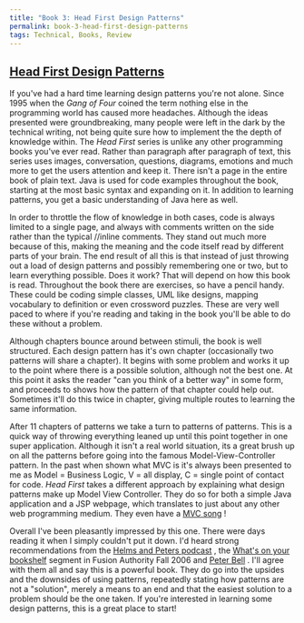 ```yaml
---
title: "Book 3: Head First Design Patterns"
permalink: book-3-head-first-design-patterns
tags: Technical, Books, Review
---
```


## [Head First Design Patterns](http://www.amazon.com/Head-First-Design-Patterns/dp/0596007124/sr=8-1/qid=1169847679/ref=pd_bbs_sr_1/102-9962947-6835328?ie=UTF8&amp;s=books)

If you've had a hard time learning design patterns you're not alone. Since 1995 when the *Gang of Four* coined the term nothing else in the programming world has caused more headaches. Although the ideas presented were groundbreaking, many people were left in the dark by the technical writing, not being quite sure how to implement the the depth of knowledge within. The *Head First* series is unlike any other programming books you've ever read. Rather than paragraph after paragraph of text, this series uses images, conversation, questions, diagrams, emotions and much more to get the users attention and keep it. There isn't a page in the entire book of plain text. Java is used for code examples throughout the book, starting at the most basic syntax and expanding on it. In addition to learning patterns, you get a basic understanding of Java here as well.

In order to throttle the flow of knowledge in both cases, code is always limited to a single page, and always with comments written on the side rather than the typical //inline comments. They stand out much more because of this, making the meaning and the code itself read by different parts of your brain. The end result of all this is that instead of just throwing out a load of design patterns and possibly remembering one or two, but to learn everything possible. Does it work? That will depend on how this book is read. Throughout the book there are exercises, so have a pencil handy. These could be coding simple classes, UML like designs, mapping vocabulary to definition or even crossword puzzles. These are very well paced to where if you're reading and taking in the book you'll be able to do these without a problem.

Although chapters bounce around between stimuli, the book is well structured. Each design pattern has it's own chapter (occasionally two patterns will share a chapter). It begins with some problem and works it up to the point where there is a possible solution, although not the best one. At this point it asks the reader "can you think of a better way" in some form, and proceeds to shows how the pattern of that chapter could help out. Sometimes it'll do this twice in chapter, giving multiple routes to learning the same information.

After 11 chapters of patterns we take a turn to patterns of patterns. This is a quick way of throwing everything leaned up until this point together in one super application. Although it isn't a real world situation, its a great brush up on all the patterns before going into the famous Model-View-Controller pattern. In the past when shown what MVC is it's always been presented to me as Model = Business Logic, V = all display, C = single point of contact for code. *Head First* takes a different approach by explaining what design patterns make up Model View Controller. They do so for both a simple Java application and a JSP webpage, which translates to just about any other web programming medium. They even have a [MVC song](http://www.headfirstlabs.com/books/hfdp/media.php) !

Overall I've been pleasantly impressed by this one. There were days reading it when I simply couldn't put it down. I'd heard strong recommendations from the [Helms and Peters podcast](http://www.helmsandpeters.com/) , the [What's on your bookshelf](http://www.fusionauthority.com) segment in Fusion Authority Fall 2006 and [Peter Bell](http://www.pbell.com/index.cfm/2006/12/8/Head-First-has-done-it-again) . I'll agree with them all and say this is a powerful book. They do go into the upsides and the downsides of using patterns, repeatedly stating how patterns are not a "solution", merely a means to an end and that the easiest solution to a problem should be the one taken. If you're interested in learning some design patterns, this is a great place to start!
